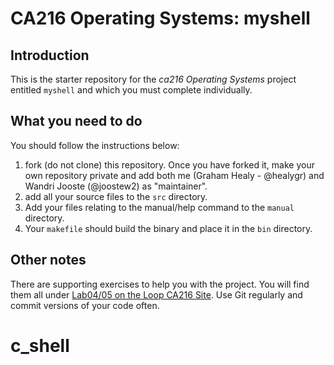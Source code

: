# CA216 Operating Systems: myshell

## Introduction

This is the starter repository for the _ca216 Operating Systems_ project entitled `myshell` and which you must complete individually.

## What you need to do


You should follow the instructions below:

1. fork (do not clone) this repository.  Once you have forked it, make your own repository private and add both me (Graham Healy - @healygr) and Wandri Jooste (@joostew2) as "maintainer".
2. add all your source files to the `src` directory.
3. Add your files relating to the manual/help command to the `manual` directory.
4. Your `makefile` should build the binary and place it in the `bin` directory.

## Other notes
There are supporting exercises to help you with the project.  You will find them all under  [Lab04/05 on the Loop CA216 Site](https://loop.dcu.ie/mod/book/view.php?id=2054177).  Use Git regularly and commit versions of your code often.
# c_shell
